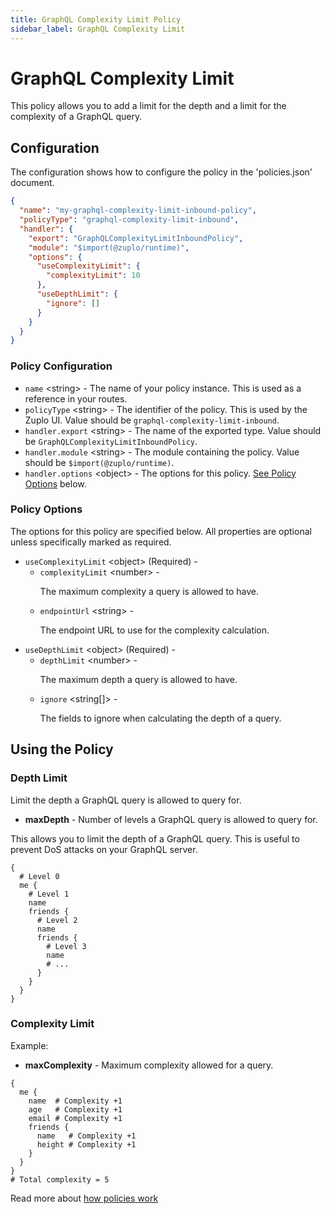 ```yaml
---
title: GraphQL Complexity Limit Policy
sidebar_label: GraphQL Complexity Limit
---
```


<!-- WARNING: This document is generated. DO NOT EDIT BY HAND -->

# GraphQL Complexity Limit






<!-- start: intro.md -->
This policy allows you to add a limit for the depth and a limit for the complexity of a GraphQL query.

<!-- end: intro.md -->

<PolicyStatus isBeta={false} isPaidAddOn={false} />



## Configuration 

The configuration shows how to configure the policy in the 'policies.json' document.

```json title="config/policies.json"
{
  "name": "my-graphql-complexity-limit-inbound-policy",
  "policyType": "graphql-complexity-limit-inbound",
  "handler": {
    "export": "GraphQLComplexityLimitInboundPolicy",
    "module": "$import(@zuplo/runtime)",
    "options": {
      "useComplexityLimit": {
        "complexityLimit": 10
      },
      "useDepthLimit": {
        "ignore": []
      }
    }
  }
}
```

<div className="policy-options">
<div><h3 class="anchor anchorWithStickyNavbar_node_modules-@docusaurus-theme-classic-lib-theme-Heading-styles-module" id="policy-configuration">Policy Configuration<a href="#policy-configuration" class="hash-link" aria-label="Direct link to Policy Configuration" title="Direct link to Policy Configuration">​</a></h3><ul><li><code>name</code> <span class="type-option">&lt;string&gt;</span> - The name of your policy instance. This is used as a reference in your routes.</li><li><code>policyType</code> <span class="type-option">&lt;string&gt;</span> - The identifier of the policy. This is used by the Zuplo UI. Value should be <code>graphql-complexity-limit-inbound</code>.</li><li><code>handler.export</code> <span class="type-option">&lt;string&gt;</span> - The name of the exported type. Value should be <code>GraphQLComplexityLimitInboundPolicy</code>.</li><li><code>handler.module</code> <span class="type-option">&lt;string&gt;</span> - The module containing the policy. Value should be <code>$import(@zuplo/runtime)</code>.</li><li><code>handler.options</code> <span class="type-option">&lt;object&gt;</span> - The options for this policy. <a href="#policy-options">See Policy Options</a> below.</li></ul><h3 class="anchor anchorWithStickyNavbar_node_modules-@docusaurus-theme-classic-lib-theme-Heading-styles-module" id="policy-options">Policy Options<a href="#policy-options" class="hash-link" aria-label="Direct link to Policy Options" title="Direct link to Policy Options">​</a></h3><p>The options for this policy are specified below. All properties are optional unless specifically marked as required.</p><ul><li><code>useComplexityLimit</code><span class="type-option"> &lt;object&gt;</span><span class="required-option"> (Required)</span> - <ul><li><code>complexityLimit</code><span class="type-option"> &lt;number&gt;</span> - <div><p>The maximum complexity a query is allowed to have.</p></div></li><li><code>endpointUrl</code><span class="type-option"> &lt;string&gt;</span> - <div><p>The endpoint URL to use for the complexity calculation.</p></div></li></ul></li><li><code>useDepthLimit</code><span class="type-option"> &lt;object&gt;</span><span class="required-option"> (Required)</span> - <ul><li><code>depthLimit</code><span class="type-option"> &lt;number&gt;</span> - <div><p>The maximum depth a query is allowed to have.</p></div></li><li><code>ignore</code><span class="type-option"> &lt;string[]&gt;</span> - <div><p>The fields to ignore when calculating the depth of a query.</p></div></li></ul></li></ul></div>
</div>

## Using the Policy
<!-- start: doc.md -->
### Depth Limit

Limit the depth a GraphQL query is allowed to query for.

- **maxDepth** - Number of levels a GraphQL query is allowed to query for.

This allows you to limit the depth of a GraphQL query. This is useful to prevent
DoS attacks on your GraphQL server.

```
{
  # Level 0
  me {
    # Level 1
    name
    friends {
      # Level 2
      name
      friends {
        # Level 3
        name
        # ...
      }
    }
  }
}
```

### Complexity Limit

Example:

- **maxComplexity** - Maximum complexity allowed for a query.

```
{
  me {
    name  # Complexity +1
    age   # Complexity +1
    email # Complexity +1
    friends {
      name   # Complexity +1
      height # Complexity +1
    }
  }
}
# Total complexity = 5
```

<!-- end: doc.md -->

Read more about [how policies work](/docs/articles/policies)
